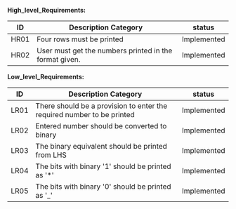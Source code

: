 **High\_level\_Requirements:**

| **ID** | **Description Category** | **status** |
| --- | --- | --- |
| HR01 | Four rows must be printed | Implemented |
| HR02 | User must get the numbers printed in the format given. | Implemented |

**Low\_level\_Requirements:**

| **ID** | **Description Category** | **status** |
| --- | --- | --- |
| LR01 | There should be a provision to enter the required number to be printed | Implemented |
| LR02 | Entered number should be converted to binary | Implemented |
| LR03 | The binary equivalent should be printed from LHS | Implemented |
| LR04 | The bits with binary '1' should be printed as '\*' | Implemented |
| LR05 | The bits with binary '0' should be printed as '\_' | Implemented |
